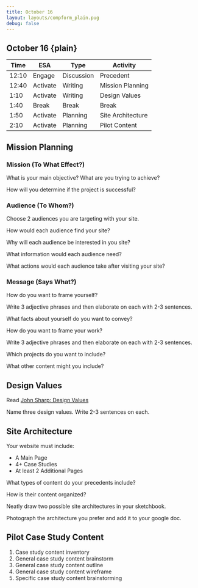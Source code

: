 ```yaml
---
title: October 16
layout: layouts/compform_plain.pug
debug: false
---
```


## October 16 {plain}

| Time  | ESA      | Type       | Activity          |
| ----- | -------- | ---------- | ----------------- |
| 12:10 | Engage   | Discussion | Precedent         |
| 12:40 | Activate | Writing    | Mission Planning  |
| 1:10  | Activate | Writing    | Design Values     |
| 1:40  | Break    | Break      | Break             |
| 1:50  | Activate | Planning   | Site Architecture |
| 2:10  | Activate | Planning   | Pilot Content     |



## Mission Planning

### Mission (To What Effect?)

What is your main objective? What are you trying to achieve?

How will you determine if the project is successful?

### Audience (To Whom?)

Choose 2 audiences you are targeting with your site.

How would each audience find your site?

Why will each audience be interested in you site?

What information would each audience need?

What actions would each audience take after visiting your site?

### Message (Says What?)

How do you want to frame yourself? 

Write 3 adjective phrases and then elaborate on each with 2-3 sentences.

What facts about yourself do you want to convey? 

How do you want to frame your work? 

Write 3 adjective phrases and then elaborate on each with 2-3 sentences.

Which projects do you want to include?

What other content might you include?

## Design Values

Read [John Sharp: Design Values](http://www.heyimjohn.com/design-values/)

Name three design values. Write 2-3 sentences on each.

## Site Architecture

Your website must include:

- A Main Page
- 4+ Case Studies
- At least 2 Additional Pages

What types of content do your precedents include? 

How is their content organized?

Neatly draw two possible site architectures in your sketchbook.

Photograph the architecture you prefer and add it to your google doc.

## Pilot Case Study Content

1. Case study content inventory
2. General case study content brainstorm
3. General case study content outline
4. General case study content wireframe
5. Specific case study content brainstorming